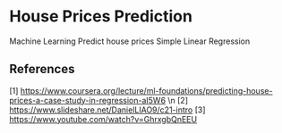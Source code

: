 # House Prices Prediction
Machine Learning Predict house prices Simple Linear Regression

## References
[1] https://www.coursera.org/lecture/ml-foundations/predicting-house-prices-a-case-study-in-regression-aI5W6 \n
[2] https://www.slideshare.net/DanielLIAO9/c21-intro
[3] https://www.youtube.com/watch?v=GhrxgbQnEEU
